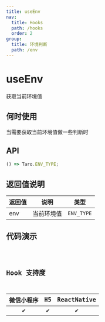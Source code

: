 ```yaml
---
title: useEnv
nav:
  title: Hooks
  path: /hooks
  order: 2
group:
  title: 环境判断
  path: /env
---
```


# useEnv

获取当前环境值

## 何时使用

当需要获取当前环境值做一些判断时

## API

```jsx | pure
() => Taro.ENV_TYPE;
```

## 返回值说明

| 返回值 | 说明       | 类型       |
| ------ | ---------- | ---------- |
| env    | 当前环境值 | `ENV_TYPE` |

## 代码演示

<code src="odin-app-hooks/useEnv" />

## Hook 支持度

| 微信小程序 | H5  | ReactNative |
| :--------: | :-: | :---------: |
|     ✔️     | ✔️  |     ✔️      |
